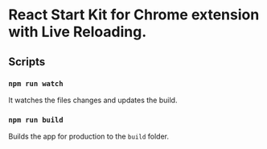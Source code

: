 # React Start Kit for Chrome extension with Live Reloading.


## Scripts

### `npm run watch`

It watches the files changes and updates the build.

### `npm run build`

Builds the app for production to the `build` folder.<br>
